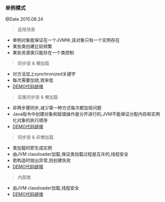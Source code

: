 ### 单例模式
@Date 2015.08.24

> 适用场景
* 单例对象能保证在一个JVM中,该对象只有一个实例存在
* 某些类创建比较频繁
* 某些资源类只能存在一个类控制

> 同步锁 & 懒加载
* 对方法加上synchronized关键字
* 每次需要加锁,效率低
* [DEMO代码链接](https://github.com/huachengyu/algorithm-demo/blob/master/src/main/java/com/algorithm/demo/design/singleton/LazySecSingleton.java)

> 双重同步锁 & 懒加载
* 非两步骤同步,减少第一种方式每次都加锁问题
* Java指令中创建对象和赋值操作是分开进行的,JVM不能保证分配内存和实例化对象的执行顺序
* [DEMO代码链接](https://github.com/huachengyu/algorithm-demo/blob/master/src/main/java/com/algorithm/demo/design/singleton/DoubleLazySecSingleton.java)

> 同步锁 & 非懒加载
* 类加载时即生成实例
* 由JVM classloader加载,保证类加载过程是互斥的,线程安全
* 若构造时抛出异常,则创建失败
* [DEMO代码链接](https://github.com/huachengyu/algorithm-demo/blob/master/src/main/java/com/algorithm/demo/design/singleton/SecSingleton.java)

> 内部类
* 由JVM classloader加载,线程安全
* [DEMO代码链接](https://github.com/huachengyu/algorithm-demo/blob/master/src/main/java/com/algorithm/demo/design/singleton/InnerSecClass.java)